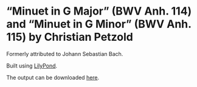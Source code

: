 # “Minuet in G Major” (BWV Anh. 114) and “Minuet in G Minor” (BWV Anh. 115) by Christian Petzold

Formerly attributed to Johann Sebastian Bach.

Built using [LilyPond](https://lilypond.org/).

The output can be downloaded [here](https://jeandeaual.github.io/lilypond-piano-bwvanh114-115).
